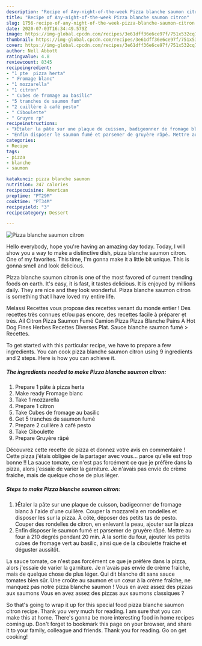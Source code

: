 ```yaml
---
description: "Recipe of Any-night-of-the-week Pizza blanche saumon citron"
title: "Recipe of Any-night-of-the-week Pizza blanche saumon citron"
slug: 1756-recipe-of-any-night-of-the-week-pizza-blanche-saumon-citron
date: 2020-07-03T16:34:49.579Z
image: https://img-global.cpcdn.com/recipes/3e61dff36e6ce97f/751x532cq70/pizza-blanche-saumon-citron-photo-principale-de-la-recette.jpg
thumbnail: https://img-global.cpcdn.com/recipes/3e61dff36e6ce97f/751x532cq70/pizza-blanche-saumon-citron-photo-principale-de-la-recette.jpg
cover: https://img-global.cpcdn.com/recipes/3e61dff36e6ce97f/751x532cq70/pizza-blanche-saumon-citron-photo-principale-de-la-recette.jpg
author: Nell Abbott
ratingvalue: 4.8
reviewcount: 8345
recipeingredient:
- "1 pte  pizza herta"
- " Fromage blanc"
- "1 mozzarella"
- "1 citron"
- " Cubes de fromage au basilic"
- "5 tranches de saumon fum"
- "2 cuillère à café pesto"
- " Ciboulette"
- " Gruyre rp"
recipeinstructions:
- "》Étaler la pâte sur une plaque de cuisson, badigeonner de fromage blanc à l&#39;aide d&#39;une cuillère. Couper la mozzarella en rondelles et disposer les sur la pizza. À côté, déposer des petits tas de pesto. Couper des rondelles de citron, en enlevant la peau, ajouter sur la pizza"
- "Enfin disposer le saumon fumé et parsemer de gruyère râpé. Mettre au four à 210 degrés pendant 20 min. À la sortie du four, ajouter les petits cubes de fromage vert au basilic, ainsi que de la ciboulette fraiche et déguster aussitôt."
categories:
- Recipe
tags:
- pizza
- blanche
- saumon

katakunci: pizza blanche saumon 
nutrition: 247 calories
recipecuisine: American
preptime: "PT29M"
cooktime: "PT34M"
recipeyield: "3"
recipecategory: Dessert

---
```



![Pizza blanche saumon citron](https://img-global.cpcdn.com/recipes/3e61dff36e6ce97f/751x532cq70/pizza-blanche-saumon-citron-photo-principale-de-la-recette.jpg)

Hello everybody, hope you're having an amazing day today. Today, I will show you a way to make a distinctive dish, pizza blanche saumon citron. One of my favorites. This time, I'm gonna make it a little bit unique. This is gonna smell and look delicious.

Pizza blanche saumon citron is one of the most favored of current trending foods on earth. It's easy, it is fast, it tastes delicious. It is enjoyed by millions daily. They are nice and they look wonderful. Pizza blanche saumon citron is something that I have loved my entire life.

Melassi Recettes vous propose des recettes venant du monde entier ! Des recettes très connues et/ou pas encore, des recettes facile à préparer et très. Ail Citron Pizza Saumon Fumé Camion Pizza Pizza Blanche Pains À Hot Dog Fines Herbes Recettes Diverses Plat. Sauce blanche saumon fumé &gt; Recettes.


To get started with this particular recipe, we have to prepare a few ingredients. You can cook pizza blanche saumon citron using 9 ingredients and 2 steps. Here is how you can achieve it.

<!--inarticleads1-->

##### The ingredients needed to make Pizza blanche saumon citron:

1. Prepare 1 pâte à pizza herta
1. Make ready  Fromage blanc
1. Take 1 mozzarella
1. Prepare 1 citron
1. Take  Cubes de fromage au basilic
1. Get 5 tranches de saumon fumé
1. Prepare 2 cuillère à café pesto
1. Take  Ciboulette
1. Prepare  Gruyère râpé


Découvrez cette recette de pizza et donnez votre avis en commentaire ! Cette pizza j&#39;étais obligée de la partager avec vous… parce qu&#39;elle est trop bonne !! La sauce tomate, ce n&#39;est pas forcément ce que je préfère dans la pizza, alors j&#39;essaie de varier la garniture. Je n&#39;avais pas envie de crème fraiche, mais de quelque chose de plus léger. 

<!--inarticleads2-->

##### Steps to make Pizza blanche saumon citron:

1. 》Étaler la pâte sur une plaque de cuisson, badigeonner de fromage blanc à l&#39;aide d&#39;une cuillère. Couper la mozzarella en rondelles et disposer les sur la pizza. À côté, déposer des petits tas de pesto. Couper des rondelles de citron, en enlevant la peau, ajouter sur la pizza
1. Enfin disposer le saumon fumé et parsemer de gruyère râpé. Mettre au four à 210 degrés pendant 20 min. À la sortie du four, ajouter les petits cubes de fromage vert au basilic, ainsi que de la ciboulette fraiche et déguster aussitôt.


La sauce tomate, ce n&#39;est pas forcément ce que je préfère dans la pizza, alors j&#39;essaie de varier la garniture. Je n&#39;avais pas envie de crème fraiche, mais de quelque chose de plus léger. Qui dit blanche dit sans sauce tomates bien sûr. Une croûte au saumon et un cœur à la crème fraîche, ne manquez pas notre pizza blanche saumon ! Vous en avez assez des pizzas aux saumons Vous en avez assez des pizzas aux saumons classiques ? 

So that's going to wrap it up for this special food pizza blanche saumon citron recipe. Thank you very much for reading. I am sure that you can make this at home. There's gonna be more interesting food in home recipes coming up. Don't forget to bookmark this page on your browser, and share it to your family, colleague and friends. Thank you for reading. Go on get cooking!
